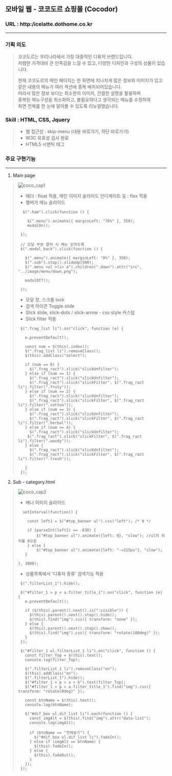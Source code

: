 ## 모바일 웹 - 코코도르 쇼핑몰 (Cocodor)
### URL : http:/icelatte.dothome.co.kr
----------------------
### 기획 의도
>   코코도르는 우리나라에서 가장 대중적인 디퓨저 브랜드입니다.  
> 저렴한 가격대비 큰 만족감을 느낄 수 있고, 다양한 디자인과 구성의 상품이 있습니다.
>  
> 현재 코코도르의 메인 페이지는 한 화면에 지나치게 많은 정보와 이미지가 있고   
> 같은 내용의 메뉴가 여러 섹션에 중복 배치되어있습니다.  
> 따라서 많은 정보 보다는 최소한의 이미지, 간결한 설명을 활용하며  
> 중복된 메뉴구성을 최소화하고, 불필요하다고 생각되는 메뉴를 수정하여  
> 화면 전체를 한 눈에 알아볼 수 있도록 리뉴얼했습니다.
### Skill : HTML, CSS, Jquery  
> - 웹 접근성 : skip-menu (내용 바로가기, 하단 바로가기)   
> - W3C 유효성 검사 완료
> - HTML5 시맨틱 태그
### 주요 구현기능
-----------------------
 1. Main page
  
> ![coco_cap1](https://github.com/Hwangminsun/Cocodor/assets/127732251/80c9d9c1-a6d9-4dc0-98ae-76c576f34a26)
  >  - 헤더 : float 적용, 메인 이미지 슬라이드 인디케이트 등 : flex 적용
  >  - 햄버거 메뉴 슬라이드
> ```
>   $(".ham").click(function () {
> 
>     $(".menu").animate({ marginLeft: "70%" }, 350);
>     modalOn();
> 
>  });
>
>  // 모달 부분 클릭 시 메뉴 닫히도록
>  $(".modal_back").click(function () {
> 
>    $(".menu").animate({ marginLeft: "0%" }, 350);
>    $(".sub").stop().slideUp(500);
>    $(".menu >ul >li> a").children(".down").attr("src", "../image/menu/down.png");
> 
>    modalOff();
> 
>  });
> ```
  >  - 모달 창, 스크롤 lock 
  >  - 검색 아이콘 Toggle slide
  >  - Slick slide, slick-dots / slick-arrow - css style 커스텀
  >  - Slick filter 적용   
> ```
>  $(".frag_list li").on("click", function (e) {
> 
>    e.preventDefault();
> 
>    const num = $(this).index();
>    $(".frag_list li").removeClass();
>    $(this).addClass("select");
> 
>    if (num == 0) {
>      $(".frag_ract").slick("slickUnfilter");
>    } else if (num == 1) {
>      $(".frag_ract").slick("slickUnfilter");
>      $(".frag_ract").slick("slickFilter", $(".frag_ract li").filter(".fruty"));
>    } else if (num == 2) {
>      $(".frag_ract").slick("slickUnfilter");
>      $(".frag_ract").slick("slickFilter", $(".frag_ract li").filter(".cotton"));
>    } else if (num == 3) {
>      $(".frag_ract").slick("slickUnfilter");
>      $(".frag_ract").slick("slickFilter", $(".frag_ract li").filter(".herbal"));
>    } else if (num == 4) {
>      $(".frag_ract").slick("slickUnfilter");
>     $(".frag_ract").slick("slickFilter", $(".frag_ract li").filter(".woody"));
>    } else {
>      $(".frag_ract").slick("slickUnfilter");
>      $(".frag_ract").slick("slickFilter", $(".frag_ract li").filter(".fresh"));
> 
>    }
>  });
> ```
 2.  Sub - category.html
    
> ![coco_cap2](https://github.com/Hwangminsun/Cocodor/assets/127732251/fbf681f6-4081-48e0-b13f-34c4b2192344)
  > - 배너 이미지 슬라이드
> ```
>   setInterval(function() {
> 
>     const left1 = $("#top_banner ul").css("left"); /* 0 */
>
>     if (parseInt(left1) == -630) {
>         $("#top_banner ul").animate({left: 0}, "slow"); //ul의 위치를 0으로
>     } else {
>         $("#top_banner ul").animate({left: "-=315px"}, "slow");
>    }
> 
> }, 3000);
> ```
  > - 상품목록에서 '디퓨저 종류' 검색기능 적용
>```
>  $(".filterList_1").hide();
>
>  $("#filter_1 > p > a.filter_title_1").on("click", function (e) {
>    e.preventDefault();
>
>    if ($(this).parent().next().is(":visible")) {
>      $(this).parent().next().stop().hide();
>      $(this).find("img").css({ transform: "none" });
>    } else {
>      $(this).parent().next().stop().show();
>      $(this).find("img").css({ transform: "rotate(180deg)" });
>    }
>  });
>
>  $("#filter_1 ul.filterList_1 li").on("click", function () {
>    const filter_Top = $(this).text();
>    console.log(filter_Top);
>
>    $(".filterList_1 li").removeClass("on");
>    $(this).addClass("on");
>    $(".filterList_1").hide();
>    $("#filter_1 > p > a > b").text(filter_Top);
>    $("#filter_1 > p > a.filter_title_1").find("img").css({ transform: "rotate(0deg)" });
>
>    const btnName = $(this).text();
>    console.log(btnName);
>
>    $("#dif_box ul.dif_list li").each(function () {
>      const imgAlt = $(this).find("img").attr("data-list");
>      console.log(imgAlt);
>
>      if (btnName == "전체보기") {
>        $("#dif_box ul.dif_list li").fadeIn();
>      } else if (imgAlt == btnName) {
>        $(this).fadeIn();
>      } else {
>        $(this).fadeOut();
>      }
>    });
>  });
>```
